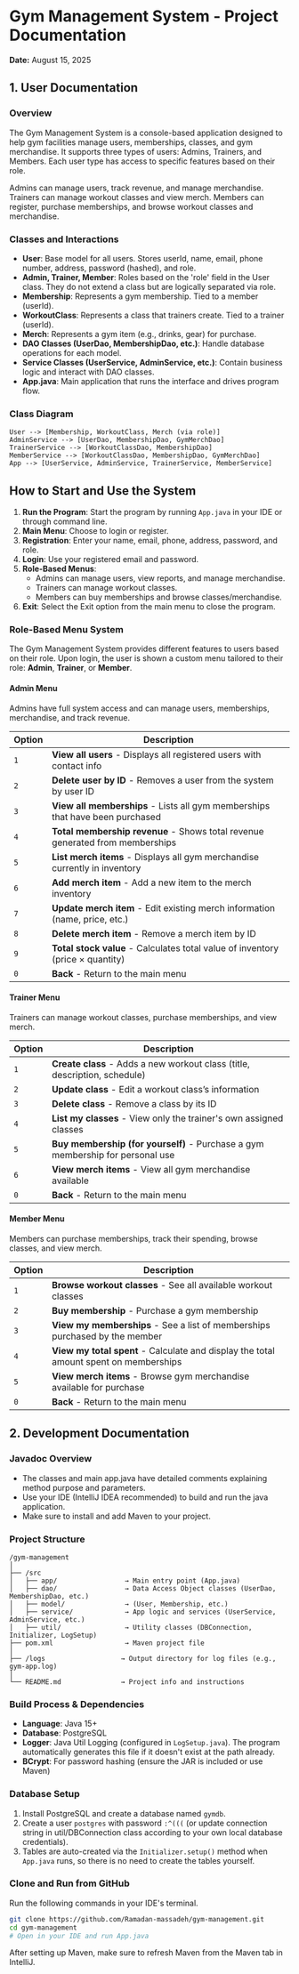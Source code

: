 # Gym Management System - Project Documentation

**Date:** August 15, 2025


## 1. User Documentation
### Overview
The Gym Management System is a console-based application designed to help gym facilities manage users, memberships, classes, and gym merchandise. It supports three types of users: Admins, Trainers, and Members. Each user type has access to specific features based on their role.

Admins can manage users, track revenue, and manage merchandise. Trainers can manage workout classes and view merch. Members can register, purchase memberships, and browse workout classes and merchandise.


### Classes and Interactions
- **User**: Base model for all users. Stores userId, name, email, phone number, address, password (hashed), and role.
- **Admin, Trainer, Member**: Roles based on the 'role' field in the User class. They do not extend a class but are logically separated via role.
- **Membership**: Represents a gym membership. Tied to a member (userId).
- **WorkoutClass**: Represents a class that trainers create. Tied to a trainer (userId).
- **Merch**: Represents a gym item (e.g., drinks, gear) for purchase.
- **DAO Classes (UserDao, MembershipDao, etc.)**: Handle database operations for each model.
- **Service Classes (UserService, AdminService, etc.)**: Contain business logic and interact with DAO classes.
- **App.java**: Main application that runs the interface and drives program flow.


### Class Diagram
```
User --> [Membership, WorkoutClass, Merch (via role)]
AdminService --> [UserDao, MembershipDao, GymMerchDao]
TrainerService --> [WorkoutClassDao, MembershipDao]
MemberService --> [WorkoutClassDao, MembershipDao, GymMerchDao]
App --> [UserService, AdminService, TrainerService, MemberService]
```


## How to Start and Use the System
1. **Run the Program**: Start the program by running `App.java` in your IDE or through command line.
2. **Main Menu**: Choose to login or register.
3. **Registration**: Enter your name, email, phone, address, password, and role.
4. **Login**: Use your registered email and password.
5. **Role-Based Menus**:
    - Admins can manage users, view reports, and manage merchandise.
    - Trainers can manage workout classes.
    - Members can buy memberships and browse classes/merchandise.
6. **Exit**: Select the Exit option from the main menu to close the program.

### Role-Based Menu System

The Gym Management System provides different features to users based on their role. Upon login, the user is shown a custom menu tailored to their role: **Admin**, **Trainer**, or **Member**.

#### Admin Menu

Admins have full system access and can manage users, memberships, merchandise, and track revenue.

| Option | Description                                                                    |
|--------|--------------------------------------------------------------------------------|
| `1`    | **View all users** - Displays all registered users with contact info           |
| `2`    | **Delete user by ID** - Removes a user from the system by user ID              |
| `3`    | **View all memberships** - Lists all gym memberships that have been purchased  |
| `4`    | **Total membership revenue** - Shows total revenue generated from memberships  |
| `5`    | **List merch items** - Displays all gym merchandise currently in inventory     |
| `6`    | **Add merch item** - Add a new item to the merch inventory                     |
| `7`    | **Update merch item** - Edit existing merch information (name, price, etc.)    |
| `8`    | **Delete merch item** - Remove a merch item by ID                              |
| `9`    | **Total stock value** - Calculates total value of inventory (price × quantity) |
| `0`    | **Back** - Return to the main menu                                             |

#### Trainer Menu

Trainers can manage workout classes, purchase memberships, and view merch.

| Option | Description                                                                    |
|--------|--------------------------------------------------------------------------------|
| `1`    | **Create class** - Adds a new workout class (title, description, schedule)     |
| `2`    | **Update class** - Edit a workout class’s information                          |
| `3`    | **Delete class** - Remove a class by its ID                                    |
| `4`    | **List my classes** - View only the trainer's own assigned classes             |
| `5`    | **Buy membership (for yourself)** - Purchase a gym membership for personal use |
| `6`    | **View merch items** - View all gym merchandise available                      |
| `0`    | **Back** - Return to the main menu                                             |

#### Member Menu

Members can purchase memberships, track their spending, browse classes, and view merch.

| Option | Description                                                                           |
|--------|---------------------------------------------------------------------------------------|
| `1`    | **Browse workout classes** - See all available workout classes                        |
| `2`    | **Buy membership** - Purchase a gym membership                                        |
| `3`    | **View my memberships** - See a list of memberships purchased by the member           |
| `4`    | **View my total spent** - Calculate and display the total amount spent on memberships |
| `5`    | **View merch items** - Browse gym merchandise available for purchase                  |
| `0`    | **Back** - Return to the main menu                                                    |


## 2. Development Documentation
### Javadoc Overview
- The classes and main app.java have detailed comments explaining method purpose and parameters.
- Use your IDE (IntelliJ IDEA recommended) to build and run the java application.
- Make sure to install and add Maven to your project.


### Project Structure
```
/gym-management
│
├── /src
│   ├── app/                 → Main entry point (App.java)
│   ├── dao/                 → Data Access Object classes (UserDao, MembershipDao, etc.)
│   ├── model/               → (User, Membership, etc.)
│   ├── service/             → App logic and services (UserService, AdminService, etc.)
│   ├── util/                → Utility classes (DBConnection, Initializer, LogSetup)
├── pom.xml                  → Maven project file
│
├── /logs                   → Output directory for log files (e.g., gym-app.log)
│
└── README.md               → Project info and instructions

```


### Build Process & Dependencies
- **Language**: Java 15+
- **Database**: PostgreSQL
- **Logger**: Java Util Logging (configured in `LogSetup.java`). The program automatically generates this file if it doesn't exist at the path already.
- **BCrypt**: For password hashing (ensure the JAR is included or use Maven)


### Database Setup
1. Install PostgreSQL and create a database named `gymdb`.
2. Create a user `postgres` with password `:^(((` (or update connection string in util/DBConnection class according to your own local database credentials).
3. Tables are auto-created via the `Initializer.setup()` method when `App.java` runs, so there is no need to create the tables yourself. 


### Clone and Run from GitHub
Run the following commands in your IDE's terminal.
```bash
git clone https://github.com/Ramadan-massadeh/gym-management.git
cd gym-management
# Open in your IDE and run App.java
```
After setting up Maven, make sure to refresh Maven from the Maven tab in IntelliJ.
